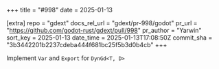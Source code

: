 +++
title = "#998"
date = 2025-01-13

[extra]
repo = "gdext"
docs_rel_url = "gdext/pr-998/godot"
pr_url = "https://github.com/godot-rust/gdext/pull/998"
pr_author = "Yarwin"
sort_key = 2025-01-13
date_time = 2025-01-13T17:08:50Z
commit_sha = "3b3442201b2237cdeba444f681bc25f5b3d0b4cb"
+++

Implement `Var` and `Export` for `DynGd<T, D>`
